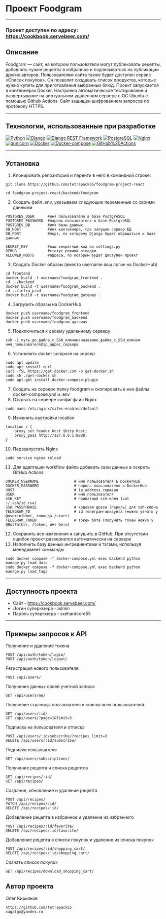 # Проект Foodgram
___

### Проект доступен по адресу: https://cookbook.servebeer.com/
## Описание
Foodgram — сайт, на котором пользователи могут публиковать рецепты, добавлять чужие рецепты в избранное и подписываться на публикации других авторов. Пользователям сайта также будет доступен сервис «Список покупок». Он позволит создавать список продуктов, которые нужно купить для приготовления выбранных блюд. 
Проект запускается в контейнерах Docker. Настроено автоматическое тестирование и развертывание на виртуальном удаленном сервере с ОС Ubuntu с помощью Github Actions. Сайт защищен шифрованием запросов по протоколу HTTPS.
___

## Технологии, использованные при разработке
[![Python](https://img.shields.io/badge/Python-3776AB?style=plastic&logo=python&logoColor=092E20&labelColor=white
)](https://www.python.org/)
[![Django](https://img.shields.io/badge/django-092E20?style=plastic&logo=django&logoColor=092E20&labelColor=white
)](https://www.djangoproject.com/)
[![Django REST Framework](https://img.shields.io/badge/-Django_REST_framework-DC143C?style=plastic
)](https://www.django-rest-framework.org/)
[![PostgreSQL](https://img.shields.io/badge/PostgreSQL-4169E1?style=plastic&logo=postgresql&labelColor=white
)](https://www.postgresql.org/)
[![Nginx](https://img.shields.io/badge/NGINX-009639?style=plastic&logo=nginx&logoColor=%23009639&labelColor=white
)](https://nginx.org/ru/)
[![gunicorn](https://img.shields.io/badge/Gunicorn-499848?style=plastic&logo=gunicorn&labelColor=white
)](https://gunicorn.org/)
[![Docker](https://img.shields.io/badge/Docker-2496ED?style=plastic&logo=docker&labelColor=white
)](https://www.docker.com/)
[![Docker-compose](https://img.shields.io/badge/Docker_compose-2496ED?style=plastic&logo=docker&labelColor=white
)](https://docs.docker.com/compose/)
[![GitHub%20Actions](https://img.shields.io/badge/GitHub_actions-2088FF?style=plastic&logo=githubactions&labelColor=white
)](https://github.com/features/actions)
___

## Установка
1. Клонировать репозиторий и перейти в него в командной строке:
```
git clone https://github.com/tetrapack55/foodgram-project-react
```
```
cd foodgram-project-react/backend/foodgram
```
2. Cоздать файл .env, указываем следующие переменные со своими данными
```
POSTGRES_USER      #имя пользователя в базе PostgreSQL
POSTGRES_PASSWORD  #пароль пользователя в базе PostgreSQL
POSTGRES_DB        #имя базы данных
DB_HOST            #имя контейнера, где запущен сервер БД
DB_PORT            #порт, по которому Django будет обращаться к базе данных

SECRET_KEY         #ваш секретный код из settings.py
DEBUG              #статус режима отладки
ALLOWED_HOSTS      #адреса, по которым будет доступен проект

```
3. Создать Docker образы  (вместо username ваш логин на  DockerHub)
```
cd frontend
docker build -t username/foodgram_frontend .
cd ../backend
docker build -t username/foodgram_backend .
cd ../infra_prod
docker build -t username/foodgram_gateway . 
```
4. Загрузить образы на DockerHub
```
docker push username/foodgram_frontend
docker push username/foodgram_backend
docker push username/foodgram_gateway
```
5. Подключиться к своему удаленному серверу
```
ssh -i путь_до_файла_с_SSH_ключом/название_файла_с_SSH_ключом имя_пользователя@ip_адрес_сервера 
```
6. Установить docker compose на сервер
```
sudo apt update
sudo apt install curl
curl -fSL https://get.docker.com -o get-docker.sh
sudo sh ./get-docker.sh
sudo apt-get install docker-compose-plugin
```
7. Создать на сервере папку foodgram и скопировать в нее файлы docker-compose.yml и .env
8. Открыть на сервере конфиг файл Nginx
```
sudo nano /etc/nginx/sites-enabled/default
```
9. Изменить настройки location
```
location / {
    proxy_set_header Host $http_host;
    proxy_pass http://127.0.0.1:8888;
}
```
10. Перезапустить Nginx
```
sudo service nginx reload
```
11. Для адаптации workflow файла добавить свои данные в секреты GitHub Actions
```
DOCKER_USERNAME                # имя пользователя в DockerHub
DOCKER_PASSWORD                # пароль пользователя в DockerHub
HOST                           # ip_address сервера
USER                           # имя пользователя
SSH_KEY                        # приватный ssh-ключ (cat ~/.ssh/id_rsa)
SSH_PASSPHRASE                 # кодовая фраза (пароль) для ssh-ключа
TELEGRAM_TO                    # id телеграм-аккаунта (можно узнать у @userinfobot, команда /start)
TELEGRAM_TOKEN                 # токен бота (получить токен можно у @BotFather, /token, имя бота)
```
12. Сохранить все изменения и запушить в GitHub. При отсутствии ошибок проект развернется автоматически на сервере
13. Наполнить базу данных ингредиентами и тэгами, используя менеджмент комманды
```
sudo docker compose -f docker-compose.yml exec backend python manage.py load_data
sudo docker compose -f docker-compose.yml exec backend python manage.py load_tags
```
___

## Доступность проекта
- Сайт - https://cookbook.servebeer.com/
- Логин суперюзера - admin
- Пароль суперюзера - sxehardcore55
___

## Примеры запросов к API

Получение и удаление токена

```
POST /api/auth/token/login/
POST /api/auth/token/logout/
```

Регистрация нового пользователя: 

```
POST /api/users/
```

Получение данных своей учетной записи:

```
GET /api/users/me/
```

Получение страницы пользователя и списка всех пользователей
```
GET /api/users/:id/
GET /api/users/?page=1&limit=3
```

Подписка на пользователя и отписка

```
POST /api/users/:id/subscribe/?recipes_limit=3
DELETE /api/users/:id/subscribe/
```

Подписки пользователя
```
GET /api/users/subscriptions/
```

Получение рецепта и списка рецептов
```
GET /api/recipes/:id/
GET /api/recipes/
```

Создание, обновление и удаление рецепта
```
POST /api/recipes/
PATCH /api/recipes/:id/
DELETE /api/recipes/:id/
```

Добавление рецепта в избранное и удаление из избранного
```
POST /api/recipes/:id/favorite/
DELETE /api/recipes/:id/favorite/
```

Добавление рецепта в список покупок и удаление из списка покупок
```
POST /api/recipes/:id/shopping_cart/
DELETE /api/recipes/:id/shopping_cart/
```

Скачать список покупок
```
GET /api/recipes/download_shopping_cart/
```

## Автор проекта
Олег Кирьянов
```
https://github.com/tetrapack55
xagatgx@yandex.ru
```